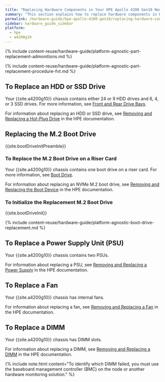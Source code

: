 ```yaml
---
title: "Replacing Hardware Components in Your HPE Apollo 4200 Gen10 Nodes"
summary: "This section explains how to replace hardware components in HPE Apollo 4200 Gen10 nodes."
permalink: /hardware-guide/hpe-apollo-4200-gen10/replacing-hardware-components.html
sidebar: hardware_guide_sidebar
platform:
  - hpe
  - a4200g10
---
```


{% include content-reuse/hardware-guide/platform-agnostic-part-replacement-admonitions.md %}

{% include content-reuse/hardware-guide/platform-agnostic-part-replacement-procedure-fvt.md %}

## To Replace an HDD or SSD Drive
Your {{site.a4200g10}} chassis contains either 24 or 9 HDD drives and 6, 4, or 3 SSD drives. For more information, see [Front and Rear Drive Bays](front-rear-drives.html).

For information about replacing an HDD or SSD drive, see [Removing and Replacing a Hot-Plug Drive](https://support.hpe.com/hpesc/public/docDisplay?docId=a00061190en_us&page=GUID-55A7BABF-1B14-4F24-B1EE-359C37873904.html) in the HPE documentation.

## Replacing the M.2 Boot Drive
{{site.bootDriveInitPreamble}}

### To Replace the M.2 Boot Drive on a Riser Card
Your {{site.a4200g10}} chassis contains one boot drive on a riser card. For more information, see [Boot Drive](front-rear-drives.html#boot-drive).

For information about replacing an NVMe M.2 boot drive, see [Removing and Replacing the Boot Device](https://support.hpe.com/hpesc/public/docDisplay?docId=a00061190en_us&docLocale=en_US&page=GUID-64B9C290-9421-4536-BE32-B8F8A1C93669.html) in the HPE documentation.

### To Initialize the Replacement M.2 Boot Drive
{{site.bootDriveInit}}

{% include content-reuse/hardware-guide/platform-agnostic-boot-drive-replacement.md %}

## To Replace a Power Supply Unit (PSU)
Your {{site.a4200g10}} chassis contains two PSUs.

For information about replacing a PSU, see [Removing and Replacing a Power Supply](https://support.hpe.com/hpesc/public/docDisplay?docId=a00061190en_us&docLocale=en_US&page=GUID-A8C03739-A4DA-4E40-994E-7201266E21AC.html) in the HPE documentation.

## To Replace a Fan
Your {{site.a4200g10}} chassis has internal fans.

For information about replacing a fan, see [Removing and Replacing a Fan](https://support.hpe.com/hpesc/public/docDisplay?docId=a00061190en_us&docLocale=en_US&page=GUID-4F9989B8-CE22-4157-8D33-3AF50664B6DE.html) in the HPE documentation.

## To Replace a DIMM
Your {{site.a4200g10}} chassis has DIMM slots.

For information about replacing a DIMM, see [Removing and Replacing a DIMM](https://support.hpe.com/hpesc/public/docDisplay?docId=a00061190en_us&page=GUID-8DE43667-C4BC-468E-9E6F-59855C1FDF18.html) in the HPE documentation.

{% include note.html content="To identify which DIMM failed, you must use the baseboard management controller (BMC) on the node or another hardware monitoring solution." %}

